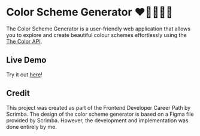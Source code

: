 # Color Scheme Generator ❤️💛💚💙💜

The Color Scheme Generator is a user-friendly web application that allows you to explore and create beautiful colour schemes effortlessly using the [The Color API](https://www.thecolorapi.com/).

## Live Demo

Try it out [here](https://glittering-brioche-3fad0b.netlify.app/)!

## Credit

This project was created as part of the Frontend Developer Career Path by Scrimba. The design of the color scheme generator is based on a Figma file provided by Scrimba. However, the development and implementation was done entirely by me.
